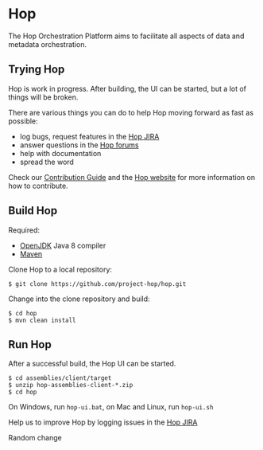 # Hop

The Hop Orchestration Platform aims to facilitate all aspects of data and metadata orchestration.

## Trying Hop 

Hop is work in progress. After building, the UI can be started, but a lot of things will be broken. 

There are various things you can do to help Hop moving forward as fast as possible: 

- log bugs, request features in the [Hop JIRA](https://project-hop.atlassian.net)
- answer questions in the [Hop forums](https://forums.project-hop.org/)
- help with documentation 
- spread the word

Check our [Contribution Guide](http://www.project-hop.org/community/contributing/) and the [Hop website](http://www.project-hop.org/) for more information on how to contribute.  

## Build Hop 


Required: 
- [OpenJDK](https://openjdk.java.net/) Java 8 compiler 
- [Maven](http://maven.apache.org/)

Clone Hop to a local repository: 

    $ git clone https://github.com/project-hop/hop.git

Change into the clone repository and build: 

    $ cd hop 
    $ mvn clean install 

## Run Hop 

After a successful build, the Hop UI can be started.

    $ cd assemblies/client/target
    $ unzip hop-assemblies-client-*.zip
    $ cd hop 

On Windows, run `hop-ui.bat`, on Mac and Linux, run `hop-ui.sh` 

Help us to improve Hop by logging issues in the [Hop JIRA](https://project-hop.atlassian.net)


Random change

